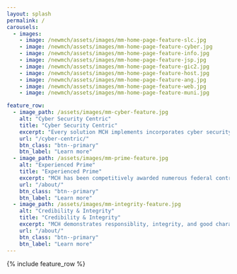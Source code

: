 ```yaml
---
layout: splash
permalink: /
carousels:
  - images: 
    - image: /newmch/assets/images/mm-home-page-feature-slc.jpg    
    - image: /newmch/assets/images/mm-home-page-feature-cyber.jpg
    - image: /newmch/assets/images/mm-home-page-feature-info.jpg
    - image: /newmch/assets/images/mm-home-page-feature-jsp.jpg
    - image: /newmch/assets/images/mm-home-page-feature-gic2.jpg
    - image: /newmch/assets/images/mm-home-page-feature-host.jpg
    - image: /newmch/assets/images/mm-home-page-feature-ang.jpg
    - image: /newmch/assets/images/mm-home-page-feature-web.jpg
    - image: /newmch/assets/images/mm-home-page-feature-muni.jpg

feature_row:
  - image_path: /assets/images/mm-cyber-feature.jpg
    alt: "Cyber Security Centric"
    title: "Cyber Security Centric"
    excerpt: "Every solution MCH implements incorporates cyber security safeguards, protections, and best practices."
    url: "/cyber-centric/"
    btn_class: "btn--primary"
    btn_label: "Learn more"
  - image_path: /assets/images/mm-prime-feature.jpg
    alt: "Experienced Prime"
    title: "Experienced Prime"
    excerpt: "MCH has been competitively awarded numerous federal contracts it performed with exceptional results & CPARS."
    url: "/about/"
    btn_class: "btn--primary"
    btn_label: "Learn more"
  - image_path: /assets/images/mm-integrity-feature.jpg
    alt: "Credibility & Integrity"
    title: "Credibility & Integrity"
    excerpt: "MCH demonstrates responsiblity, integrity, and good character in its contract management activities."
    url: "/about/"
    btn_class: "btn--primary"
    btn_label: "Learn more"      
---
```


{% include feature_row %}

